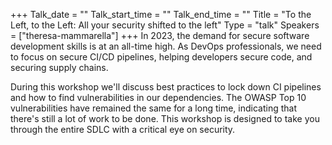 +++
Talk_date = ""
Talk_start_time = ""
Talk_end_time = ""
Title = "To the Left, to the Left: All your security shifted to the left"
Type = "talk"
Speakers = ["theresa-mammarella"]
+++
In 2023, the demand for secure software development skills is at an all-time high. As DevOps professionals, we need to focus on secure CI/CD pipelines, helping developers secure code, and securing supply chains.

During this workshop we'll discuss best practices to lock down CI pipelines and how to find vulnerabilities in our dependencies. The OWASP Top 10 vulnerabilities have remained the same for a long time, indicating that there's still a lot of work to be done. This workshop is designed to take you through the entire SDLC with a critical eye on security.

